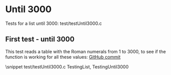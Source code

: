 # Until 3000
Tests for a list until 3000: test/testUntil3000.c

First test - until 3000
-----------------------

This test reads a table with the Roman numerals from 1 to 3000, to see
if the function is working for all these values: [GitHub commit](https://github.com/diogenes1oliveira/libroman/commit/f2da07134c34bde40ee4b86f744e9799e9fe8684#diff-15b74e5de5c5d34117039a1dcc826f5d)

\snippet test/testUntil3000.c TestingList, TestingUntil3000
